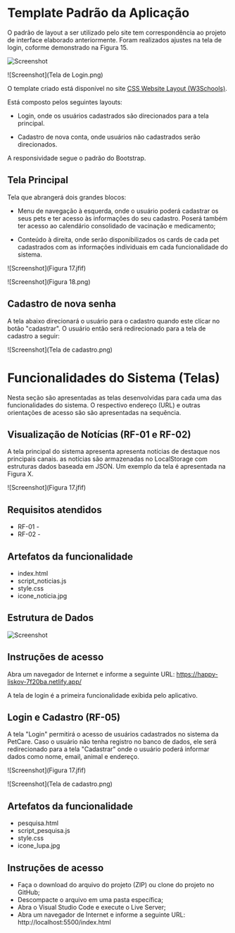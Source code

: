 # Template Padrão da Aplicação

O padrão de layout a ser utilizado pelo site tem correspondência ao projeto de interface elaborado anteriormente. Foram realizados ajustes na tela de login, coforme demonstrado na Figura 15. 

![Screenshot](Layout.png)

![Screenshot](Tela de Login.png)

O template criado está disponível no site [CSS Website Layout (W3Schools)](https://happy-liskov-7f20ba.netlify.app/). 

Está composto pelos seguintes layouts:  

- Login, onde os usuários cadastrados são direcionados para a tela principal. 

- Cadastro de nova conta, onde usuários não cadastrados serão direcionados.   

A responsividade segue o padrão do Bootstrap. 

## Tela Principal 

Tela que abrangerá dois grandes blocos: 

- Menu de navegação à esquerda, onde o usuário poderá cadastrar os seus pets e ter acesso às informações do seu cadastro. Poserá também ter acesso ao calendário consolidado de vacinação e medicamento; 

- Conteúdo à direita, onde serão disponibilizados os cards de cada pet cadastrados com as informações individuais em cada funcionalidade do sistema. 
 
 ![Screenshot](Figura 17.jfif)

 ![Screenshot](Figura 18.png)

 ## Cadastro de nova senha 

A tela abaixo direcionará o usuário para o cadastro quando este clicar no botão "cadastrar". O usuário então será  redirecionado para a tela de cadastro a seguir:

![Screenshot](Tela de cadastro.png)


# Funcionalidades do Sistema (Telas) 

Nesta seção são apresentadas as telas desenvolvidas para cada uma das funcionalidades do sistema. O respectivo endereço (URL) e outras orientações de acesso são são apresentadas na sequência. 


## Visualização de Notícias (RF-01 e RF-02) 

A tela principal do sistema apresenta apresenta notícias de destaque nos principais canais. as notícias são armazenadas no LocalStorage com estruturas dados baseada em JSON. Um exemplo da tela é apresentada na Figura X.  


![Screenshot](Figura 17.jfif)


## Requisitos atendidos 

- RF-01 -  
- RF-02 -  

 

## Artefatos da funcionalidade 

- index.html 
- script_noticias.js 
- style.css 
- icone_noticia.jpg 

## Estrutura de Dados 

![Screenshot](exemplo.jfif) 


## Instruções de acesso 

Abra um navegador de Internet e informe a seguinte URL: https://happy-liskov-7f20ba.netlify.app/ 

A tela de login é a primeira funcionalidade exibida pelo aplicativo. 


## Login e Cadastro (RF-05) 

A tela "Login" permitirá o acesso de usuários cadastrados no sistema da PetCare. Caso o usuário não tenha registro no banco de dados, ele será redirecionado para a tela "Cadastrar" onde o usuário poderá informar dados como nome, email, animal e endereço. 


![Screenshot](Figura 17.jfif)

![Screenshot](Tela de cadastro.png)


## Artefatos da funcionalidade 

- pesquisa.html 
- script_pesquisa.js 
- style.css 
- icone_lupa.jpg 

 

## Instruções de acesso 

- Faça o download do arquivo do projeto (ZIP) ou clone do projeto no GitHub; 
- Descompacte o arquivo em uma pasta específica; 
- Abra o Visual Studio Code e execute o Live Server; 
- Abra um navegador de Internet e informe a seguinte URL: 
http://localhost:5500/index.html 

 


 


